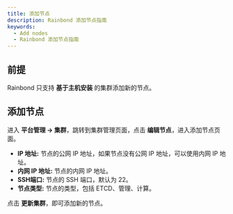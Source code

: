 ```yaml
---
title: 添加节点
description: Rainbond 添加节点指南
keywords:
  - Add nodes
  - Rainbond 添加节点指南
---
```


## 前提

Rainbond 只支持 **基于主机安装** 的集群添加新的节点。

## 添加节点

进入 **平台管理 -> 集群**，跳转到集群管理页面，点击 **编辑节点**，进入添加节点页面。

- **IP 地址:** 节点的公网 IP 地址，如果节点没有公网 IP 地址，可以使用内网 IP 地址。
- **内网 IP 地址:** 节点的内网 IP 地址。
- **SSH端口:** 节点的 SSH 端口，默认为 22。
- **节点类型:** 节点的类型，包括 ETCD、管理、计算。

点击 **更新集群**，即可添加新的节点。
